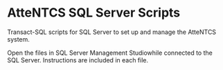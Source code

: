 # AtteNTCS SQL Server Scripts
 Transact-SQL scripts for SQL Server to set up and manage the AtteNTCS system.
 
 Open the files in SQL Server Management Studiowhile connected to the SQL Server. Instructions are included in each file.
